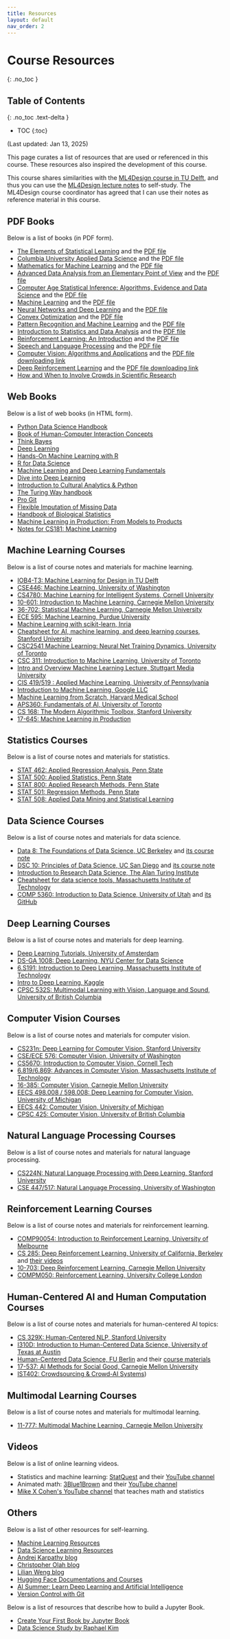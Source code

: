 ```yaml
---
title: Resources
layout: default
nav_order: 2
---
```


# Course Resources
{: .no_toc }

## Table of Contents
{: .no_toc .text-delta }

- TOC
{:toc}

(Last updated: Jan 13, 2025)

This page curates a list of resources that are used or referenced in this course. These resources also inspired the development of this course.

This course shares similarities with the [ML4Design course in TU Delft](https://ml4design.com/), and thus you can use the
[ML4Design lecture notes](https://surfdrive.surf.nl/files/index.php/s/RyBCGg8LJ1HgXFG) to self-study.
The ML4Design course coordinator has agreed that I can use their notes as reference material in this course.

## PDF Books

Below is a list of books (in PDF form).

- [The Elements of Statistical Learning](https://hastie.su.domains/ElemStatLearn/) and the [PDF file](https://hastie.su.domains/ElemStatLearn/printings/ESLII_print12_toc.pdf.download.html)
- [Columbia University Applied Data Science](https://columbia-applied-data-science.github.io/) and the [PDF file](https://columbia-applied-data-science.github.io/appdatasci.pdf)
- [Mathematics for Machine Learning](https://mml-book.github.io/) and the [PDF file](https://mml-book.github.io/book/mml-book.pdf)
- [Advanced Data Analysis from an Elementary Point of View](https://www.stat.cmu.edu/~cshalizi/ADAfaEPoV/) and the [PDF file](https://www.stat.cmu.edu/~cshalizi/ADAfaEPoV/ADAfaEPoV.pdf)
- [Computer Age Statistical Inference: Algorithms, Evidence and Data Science](https://hastie.su.domains/CASI/) and the [PDF file](https://hastie.su.domains/CASI_files/PDF/casi.pdf)
- [Machine Learning](http://www.cs.cmu.edu/afs/cs.cmu.edu/user/mitchell/ftp/mlbook.html) and the [PDF file](http://www.cs.cmu.edu/~tom/files/MachineLearningTomMitchell.pdf)
- [Neural Networks and Deep Learning](http://neuralnetworksanddeeplearning.com/) and the [PDF file](https://www.ise.ncsu.edu/fuzzy-neural/wp-content/uploads/sites/9/2022/08/neuralnetworksanddeeplearning.pdf)
- [Convex Optimization](https://stanford.edu/~boyd/cvxbook/) and the [PDF file](https://stanford.edu/~boyd/cvxbook/bv_cvxbook.pdf)
- [Pattern Recognition and Machine Learning](https://www.microsoft.com/en-us/research/people/cmbishop/prml-book/) and the [PDF file](https://www.microsoft.com/en-us/research/uploads/prod/2006/01/Bishop-Pattern-Recognition-and-Machine-Learning-2006.pdf)
- [Introduction to Statistics and Data Analysis](https://link.springer.com/book/10.1007/978-3-319-46162-5) and the [PDF file](https://link.springer.com/content/pdf/10.1007/978-3-319-46162-5.pdf?pdf=button)
- [Reinforcement Learning: An Introduction](http://www.incompleteideas.net/book/the-book.html) and the [PDF file](http://www.incompleteideas.net/book/RLbook2020.pdf)
- [Speech and Language Processing](https://web.stanford.edu/~jurafsky/slp3/) and the [PDF file](https://web.stanford.edu/~jurafsky/slp3/ed3book_jan72023.pdf)
- [Computer Vision: Algorithms and Applications](https://szeliski.org/Book/) and the [PDF file downloading link](https://szeliski.org/Book/download.php)
- [Deep Reinforcement Learning](https://deep-reinforcement-learning.net/) and the [PDF file downloading link](https://link.springer.com/book/10.1007/978-981-19-0638-1)
- [How and When to Involve Crowds in Scientific Research](https://www.sciencewithcrowds.org/)

## Web Books

Below is a list of web books (in HTML form).

- [Python Data Science Handbook](https://jakevdp.github.io/PythonDataScienceHandbook/)
- [Book of Human-Computer Interaction Concepts](https://www.interaction-design.org/literature/book/the-encyclopedia-of-human-computer-interaction-2nd-ed)
- [Think Bayes](https://allendowney.github.io/ThinkBayes2/)
- [Deep Learning](https://www.deeplearningbook.org)
- [Hands-On Machine Learning with R](https://bradleyboehmke.github.io/HOML/)
- [R for Data Science](https://r4ds.had.co.nz/index.html)
- [Machine Learning and Deep Learning Fundamentals](https://kenndanielso.github.io/mlrefined/index.html)
- [Dive into Deep Learning](https://d2l.ai/)
- [Introduction to Cultural Analytics & Python](https://melaniewalsh.github.io/Intro-Cultural-Analytics/)
- [The Turing Way handbook](https://the-turing-way.netlify.app/index.html)
- [Pro Git](https://git-scm.com/doc)
- [Flexible Imputation of Missing Data](https://stefvanbuuren.name/fimd/)
- [Handbook of Biological Statistics](https://www.biostathandbook.com/)
- [Machine Learning in Production: From Models to Products](https://mlip-cmu.github.io/book/#machine-learning-in-production-from-models-to-products)
- [Notes for CS181: Machine Learning](https://onefishy.github.io/ML_notes/)

## Machine Learning Courses

Below is a list of course notes and materials for machine learning.

- [IOB4-T3: Machine Learning for Design in TU Delft](https://ml4design.com/ml4design.2021-2022/)
- [CSE446: Machine Learning, University of Washington](https://courses.cs.washington.edu/courses/cse446/19au/lectures.html)
- [CS4780: Machine Learning for Intelligent Systems, Cornell University](https://courses.cis.cornell.edu/cs4780/2018fa/page18/index.html)
- [10-601: Introduction to Machine Learning, Carnegie Mellon University](https://www.cs.cmu.edu/~mgormley/courses/10601bd-f18/schedule.html)
- [36-702: Statistical Machine Learning, Carnegie Mellon University](https://www.stat.cmu.edu/~ryantibs/statml/)
- [ECE 595: Machine Learning, Purdue University](https://engineering.purdue.edu/ChanGroup/ECE595/index.html)
- [Machine Learning with scikit-learn, Inria](https://inria.github.io/scikit-learn-mooc/index.html)
- [Cheatsheet for AI, machine learning, and deep learning courses, Stanford University](https://stanford.edu/~shervine/teaching/)
- [CSC2541 Machine Learning: Neural Net Training Dynamics, University of Toronto](https://www.cs.toronto.edu/~rgrosse/courses/csc2541_2022/)
- [CSC 311: Introduction to Machine Learning, University of Toronto](https://www.cs.toronto.edu/~rgrosse/courses/csc311_f21/)
- [Intro and Overview Machine Learning Lecture, Stuttgart Media University](https://hannibunny.github.io/mlbook/intro.html)
- [CIS 419/519 : Applied Machine Learning, University of Pennsylvania](https://www.seas.upenn.edu/~cis5190/fall2020/index.html)
- [Introduction to Machine Learning, Google LLC](https://developers.google.com/machine-learning/crash-course/ml-intro)
- [Machine Learning from Scratch, Harvard Medical School](https://github.com/DrugowitschLab/ML-from-scratch-seminar)
- [APS360: Fundamentals of AI, University of Toronto](https://www.cs.toronto.edu/~lczhang/aps360_20191/)
- [CS 168: The Modern Algorithmic Toolbox, Stanford University](https://web.stanford.edu/class/cs168/)
- [17-645: Machine Learning in Production](https://mlip-cmu.github.io/)

## Statistics Courses

Below is a list of course notes and materials for statistics.

- [STAT 462: Applied Regression Analysis, Penn State](https://online.stat.psu.edu/stat462/)
- [STAT 500: Applied Statistics, Penn State](https://online.stat.psu.edu/stat500/)
- [STAT 800: Applied Research Methods, Penn State](https://online.stat.psu.edu/stat800/)
- [STAT 501: Regression Methods, Penn State](https://online.stat.psu.edu/stat501/)
- [STAT 508: Applied Data Mining and Statistical Learning](https://online.stat.psu.edu/stat508/)

## Data Science Courses

Below is a list of course notes and materials for data science.

- [Data 8: The Foundations of Data Science, UC Berkeley](https://data-8.github.io/) and [its course note](https://inferentialthinking.com/)
- [DSC 10: Principles of Data Science, UC San Diego](https://dsc10.com/) and [its course note](https://notes.dsc10.com/)
- [Introduction to Research Data Science, The Alan Turing Institute](https://alan-turing-institute.github.io/rds-course/)
- [Cheatsheet for data science tools, Massachusetts Institute of Technology](https://www.mit.edu/~amidi/teaching/data-science-tools/)
- [COMP 5360: Introduction to Data Science, University of Utah](https://datasciencecourse.net/2022/) and [its GitHub](https://github.com/datascience-course)

## Deep Learning Courses

Below is a list of course notes and materials for deep learning.

- [Deep Learning Tutorials, University of Amsterdam](https://uvadlc-notebooks.readthedocs.io/en/latest/index.html)
- [DS-GA 1008: Deep Learning, NYU Center for Data Science](https://atcold.github.io/pytorch-Deep-Learning/)
- [6.S191: Introduction to Deep Learning, Massachusetts Institute of Technology](http://introtodeeplearning.com/2022/index.html)
- [Intro to Deep Learning, Kaggle](https://www.kaggle.com/learn/intro-to-deep-learning)
- [CPSC 532S: Multimodal Learning with Vision, Language and Sound, University of British Columbia](https://www.cs.ubc.ca/~lsigal/teaching22_Term1.html)

## Computer Vision Courses

Below is a list of course notes and materials for computer vision.

- [CS231n: Deep Learning for Computer Vision, Stanford University](http://cs231n.stanford.edu/)
- [CSE/ECE 576: Computer Vision, University of Washington](https://courses.cs.washington.edu/courses/cse576/20sp/)
- [CS5670: Introduction to Computer Vision, Cornell Tech](http://www.cs.cornell.edu/courses/cs5670/2022sp/)
- [6.819/6.869: Advances in Computer Vision, Massachusetts Institute of Technology](http://6.869.csail.mit.edu/sp21/schedule.html)
- [16-385: Computer Vision, Carnegie Mellon University](http://16385.courses.cs.cmu.edu/fall2022/)
- [EECS 498.008 / 598.008: Deep Learning for Computer Vision, University of Michigan](https://web.eecs.umich.edu/~justincj/teaching/eecs498/WI2022/)
- [EECS 442: Computer Vision, University of Michigan](https://web.eecs.umich.edu/~justincj/teaching/eecs442/WI2021/)
- [CPSC 425: Computer Vision, University of British Columbia](https://www.cs.ubc.ca/~lsigal/teaching20_Term1.html)

## Natural Language Processing Courses

Below is a list of course notes and materials for natural language processing.

- [CS224N: Natural Language Processing with Deep Learning, Stanford University](https://web.stanford.edu/class/cs224n/index.html)
- [CSE 447/517: Natural Language Processing, University of Washington](https://nasmith.github.io/NLP-winter22/)

## Reinforcement Learning Courses

Below is a list of course notes and materials for reinforcement learning.

- [COMP90054: Introduction to Reinforcement Learning, University of Melbourne](https://gibberblot.github.io/rl-notes/intro.html)
- [CS 285: Deep Reinforcement Learning, University of California, Berkeley](https://rail.eecs.berkeley.edu/deeprlcourse/) and [their videos](https://www.youtube.com/playlist?list=PL_iWQOsE6TfX7MaC6C3HcdOf1g337dlC9)
- [10-703: Deep Reinforcement Learning, Carnegie Mellon University](https://cmudeeprl.github.io/703website_f22/)
- [COMPM050: Reinforcement Learning, University College London](https://www.davidsilver.uk/teaching/)

## Human-Centered AI and Human Computation Courses

Below is a list of course notes and materials for human-centered AI topics:

- [CS 329X: Human-Centered NLP, Stanford University](https://web.stanford.edu/class/cs329x/)
- [I310D: Introduction to Human-Centered Data Science, University of Texas at Austin](https://ischool.utexas.edu/programs/course-offerings/i-310d-introduction-human-centered-data-science)
- [Human-Centered Data Science, FU Berlin](https://www.mi.fu-berlin.de/en/inf/groups/hcc/teaching/Past-Terms/winter_term_2020_21/course_human_centered_data_science.html) and their [course materials](https://github.com/FUB-HCC/hcds-winter-2020)
- [17-537: AI Methods for Social Good, Carnegie Mellon University](https://aiandsocialgoodlab.github.io/17737s24/)
- [IST402: Crowdsourcing & Crowd-AI Systems](http://crowdaiclass.org/))

## Multimodal Learning Courses

Below is a list of course notes and materials for multimodal learning.

- [11-777: Multimodal Machine Learning, Carnegie Mellon University](https://cmu-multicomp-lab.github.io/mmml-course/fall2023/)

## Videos

Below is a list of online learning videos.

- Statistics and machine learning: [StatQuest](https://statquest.org/video-index/) and their [YouTube channel](https://www.youtube.com/channel/UCtYLUTtgS3k1Fg4y5tAhLbw)
- Animated math: [3Blue1Brown](https://www.3blue1brown.com/) and their [YouTube channel](https://www.youtube.com/@3blue1brown)
- [Mike X Cohen's YouTube channel](https://www.youtube.com/@mikexcohen1/featured) that teaches math and statistics

## Others

Below is a list of other resources for self-learning.

- [Machine Learning Resources](https://sgfin.github.io/learning-resources/)
- [Data Science Learning Resources](https://medium.com/data-science-at-microsoft/data-science-learning-resources-193ccf6fafb)
- [Andrej Karpathy blog](http://karpathy.github.io/)
- [Christopher Olah blog](http://colah.github.io/)
- [Lilian Weng blog](https://lilianweng.github.io)
- [Hugging Face Documentations and Courses](https://huggingface.co/docs)
- [AI Summer: Learn Deep Learning and Artificial Intelligence](https://theaisummer.com/)
- [Version Control with Git](https://swcarpentry.github.io/git-novice/)

Below is a list of resources that describe how to build a Jupyter Book.

- [Create Your First Book by Jupyter Book](https://jupyterbook.org/en/stable/start/your-first-book.html)
- [Data Science Study by Raphael Kim](https://datascientistforai.github.io/DataScienceStudy/start/build.html)
